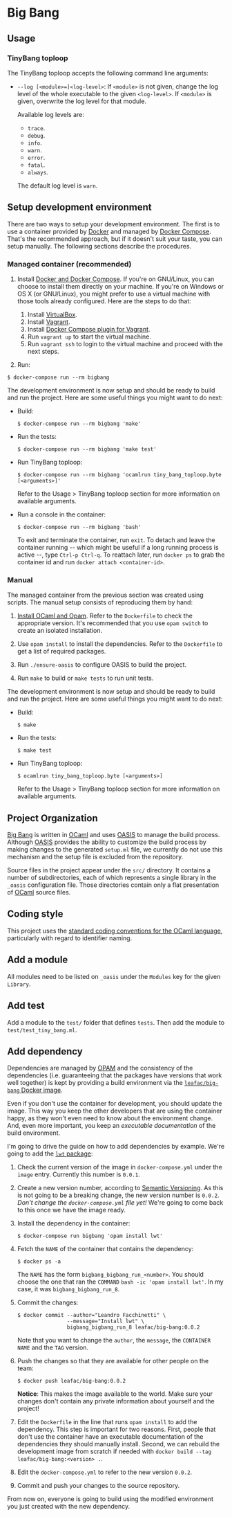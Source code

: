 Big Bang
========

Usage
-----

### TinyBang toploop

The TinyBang toploop accepts the following command line arguments:

- `--log [<module>=]<log-level>`: If `<module>` is not given, change the log
  level of the whole executable to the given `<log-level>`. If `<module>` is
  given, overwrite the log level for that module.

  Available log levels are:

  - `trace`.
  - `debug`.
  - `info`.
  - `warn`.
  - `error`.
  - `fatal`.
  - `always`.

  The default log level is `warn`.

Setup development environment
-----------------------------

There are two ways to setup your development environment. The first is to use a
container provided by [Docker][what-is-docker] and managed by
[Docker Compose][docker-compose]. That's the recommended approach, but if it
doesn't suit your taste, you can setup manually. The following sections describe
the procedures.

### Managed container (recommended)

1. Install [Docker and Docker Compose][docker-compose-installation]. If you're
   on GNU/Linux, you can choose to install them directly on your machine. If
   you're on Windows or OS X (or GNU/Linux), you might prefer to use a virtual
   machine with those tools already configured. Here are the steps to do that:

   1. Install [VirtualBox][virtualbox].
   2. Install [Vagrant][vagrant].
   3. Install [Docker Compose plugin for Vagrant][vagrant-docker-compose].
   4. Run `vagrant up` to start the virtual machine.
   5. Run `vagrant ssh` to login to the virtual machine and proceed with the
      next steps.

2. Run:

  ```console
  $ docker-compose run --rm bigbang
  ```

The development environment is now setup and should be ready to build and run
the project. Here are some useful things you might want to do next:

- Build:

  ```console
  $ docker-compose run --rm bigbang 'make'
  ```

- Run the tests:

  ```console
  $ docker-compose run --rm bigbang 'make test'
  ```

- Run TinyBang toploop:

  ```console
  $ docker-compose run --rm bigbang 'ocamlrun tiny_bang_toploop.byte [<arguments>]'
  ```

  Refer to the Usage > TinyBang toploop section for more information on available
  arguments.

- Run a console in the container:

  ```console
  $ docker-compose run --rm bigbang 'bash'
  ```

  To exit and terminate the container, run `exit`. To detach and leave the
  container running -- which might be useful if a long running process is active
  --, type `Ctrl-p Ctrl-q`. To reattach later, run `docker ps` to grab the
  container id and run `docker attach <container-id>`.

### Manual

The managed container from the previous section was created using scripts. The
manual setup consists of reproducing them by hand:

1. [Install OCaml and Opam][install-ocaml]. Refer to the `Dockerfile` to check
   the appropriate version. It's recommended that you use `opam switch` to
   create an isolated installation.

2. Use `opam install` to install the dependencies. Refer to the `Dockerfile` to
   get a list of required packages.

3. Run `./ensure-oasis` to configure OASIS to build the project.

4. Run `make` to build or `make tests` to run unit tests.

The development environment is now setup and should be ready to build and run
the project. Here are some useful things you might want to do next:

- Build:

  ```console
  $ make
  ```

- Run the tests:

  ```console
  $ make test
  ```

- Run TinyBang toploop:

  ```console
  $ ocamlrun tiny_bang_toploop.byte [<arguments>]
  ```

  Refer to the Usage > TinyBang toploop section for more information on available
  arguments.

Project Organization
--------------------

[Big Bang][big-bang] is written in [OCaml][ocaml] and uses [OASIS][oasis] to
manage the build process. Although [OASIS][oasis] provides the ability to
customize the build process by making changes to the generated `setup.ml` file,
we currently do not use this mechanism and the setup file is excluded from the
repository.

Source files in the project appear under the `src/` directory. It contains a
number of subdirectories, each of which represents a single library in the
`_oasis` configuration file. Those directories contain only a flat presentation
of [OCaml][ocaml] source files.

Coding style
------------

This project uses the
[standard coding conventions for the OCaml language][ocaml-coding-style],
particularly with regard to identifier naming.

Add a module
------------

All modules need to be listed on `_oasis` under the `Modules` key for the given
`Library`.

Add test
--------

Add a module to the `test/` folder that defines `tests`. Then add the module to
`test/test_tiny_bang.ml`.

Add dependency
--------------

Dependencies are managed by [OPAM][opam] and the consistency of the dependencies
(i.e. guaranteeing that the packages have versions that work well together) is
kept by providing a build environment via the
[`leafac/big-bang` Docker image][docker-image-big-bang].

Even if you don't use the container for development, you should update the
image. This way you keep the other developers that are using the container
happy, as they won't even need to know about the environment change. And, even
more important, you keep an *executable documentation* of the build environment.

I'm going to drive the guide on how to add dependencies by example. We're going
to add the [`lwt` package][lwt]:

1. Check the current version of the image in `docker-compose.yml` under the
   `image` entry. Currently this number is `0.0.1`.

2. Create a new version number, according to
   [Semantic Versioning][semantic-versioning]. As this is not going to be a
   breaking change, the new version number is `0.0.2`. *Don't change the
   `docker-compose.yml` file yet!* We're going to come back to this once we have
   the image ready.

3. Install the dependency in the container:

   ```console
   $ docker-compose run bigbang 'opam install lwt'
   ```

4. Fetch the `NAME` of the container that contains the dependency:

   ```console
   $ docker ps -a
   ```

   The `NAME` has the form `bigbang_bigbang_run_<number>`. You should choose the
   one that ran the `COMMAND` `bash -ic 'opam install lwt'`. In my case, it was
   `bigbang_bigbang_run_8`.

5. Commit the changes:

   ```console
   $ docker commit --author="Leandro Facchinetti" \
                   --message="Install lwt" \
                   bigbang_bigbang_run_8 leafac/big-bang:0.0.2
   ```

   Note that you want to change the `author`, the `message`, the `CONTAINER
   NAME` and the `TAG` version.

6. Push the changes so that they are available for other people on the team:

   ```console
   $ docker push leafac/big-bang:0.0.2
   ```

   **Notice**: This makes the image available to the world. Make sure your
   changes don't contain any private information about yourself and the project!

7. Edit the `Dockerfile` in the line that runs `opam install` to add the
   dependency. This step is important for two reasons. First, people that don't
   use the container have an executable documentation of the dependencies they
   should manually install. Second, we can rebuild the development image from
   scratch if needed with `docker build --tag leafac/big-bang:<version> .`.

8. Edit the `docker-compose.yml` to refer to the new version `0.0.2`.

9. Commit and push your changes to the source repository.

From now on, everyone is going to build using the modified environment you just
created with the new dependency.


[what-is-docker]: https://www.docker.com/whatisdocker/
[docker-compose]: http://docs.docker.com/compose/
[docker-compose-installation]: https://docs.docker.com/compose/install/
[install-ocaml]: http://ocaml.org/docs/install.html
[oasis]: http://oasis.forge.ocamlcore.org/
[opam]: https://opam.ocaml.org/
[docker-image-big-bang]: https://registry.hub.docker.com/u/leafac/big-bang/
[lwt]: https://opam.ocaml.org/packages/lwt/lwt.2.4.8/
[semantic-versioning]: http://semver.org/
[ocaml-coding-style]: http://caml.inria.fr/resources/doc/guides/guidelines.en.html
[big-bang]: https://big-bang-lang.com
[ocaml]: http://ocaml.org/
[virtualbox]: https://www.virtualbox.org/
[vagrant]: https://www.vagrantup.com/
[vagrant-docker-compose]: https://github.com/leighmcculloch/vagrant-docker-compose
